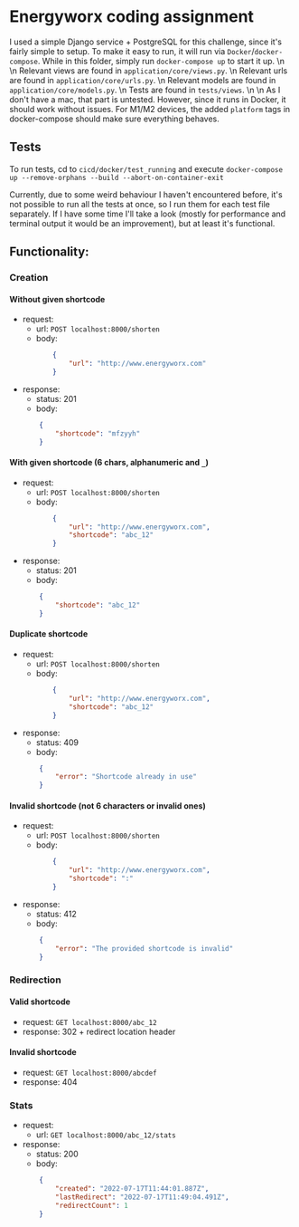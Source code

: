 # Energyworx coding assignment

I used a simple Django service + PostgreSQL for this challenge, since it's fairly simple to setup. To make it easy to run, it will run via `Docker`/`docker-compose`. While in this folder, simply run `docker-compose up` to start it up. \n
\n
Relevant views are found in `application/core/views.py`. \n
Relevant urls are found in `application/core/urls.py`. \n
Relevant models are found in `application/core/models.py`. \n
Tests are found in `tests/views`. \n
\n
As I don't have a mac, that part is untested. However, since it runs in Docker, it should work without issues. For M1/M2 devices, the added `platform` tags in docker-compose should make sure everything behaves. 

## Tests
To run tests, cd to `cicd/docker/test_running` and execute `docker-compose up --remove-orphans --build --abort-on-container-exit`

Currently, due to some weird behaviour I haven't encountered before, it's not possible to run all the tests at once, so I run them for each test file separately. If I have some time I'll take a look (mostly for performance and terminal output it would be an improvement), but at least it's functional.

## Functionality:

### Creation

#### Without given shortcode
- request:
    - url: `POST localhost:8000/shorten`
    - body:
        ``` json
            {
                "url": "http://www.energyworx.com"
            }
        ```
- response:
    - status: 201
    - body: 
    ``` json
        {
            "shortcode": "mfzyyh"
        }
    ```

#### With given shortcode (6 chars, alphanumeric and `_`)
- request:
    - url: `POST localhost:8000/shorten`
    - body:
        ``` json
            {
                "url": "http://www.energyworx.com",
                "shortcode": "abc_12"
            }
        ```
- response:
    - status: 201
    - body: 
    ``` json
        {
            "shortcode": "abc_12"
        }
    ```

#### Duplicate shortcode
- request:
    - url: `POST localhost:8000/shorten`
    - body:
        ``` json
            {
                "url": "http://www.energyworx.com",
                "shortcode": "abc_12"
            }
        ```
- response:
    - status: 409
    - body: 
    ``` json
        {
            "error": "Shortcode already in use"
        }
    ```

#### Invalid shortcode (not 6 characters or invalid ones)
- request:
    - url: `POST localhost:8000/shorten`
    - body:
        ``` json
            {
                "url": "http://www.energyworx.com",
                "shortcode": ":"
            }
        ```
- response:
    - status: 412
    - body: 
    ``` json
        {
            "error": "The provided shortcode is invalid"
        }
    ```

### Redirection

#### Valid shortcode
- request: `GET localhost:8000/abc_12`
- response: 302 + redirect location header

#### Invalid shortcode
- request: `GET localhost:8000/abcdef`
- response: 404

### Stats

- request:
    - url: `GET localhost:8000/abc_12/stats`
- response:
    - status: 200
    - body: 
    ``` json
        {
            "created": "2022-07-17T11:44:01.887Z", 
            "lastRedirect": "2022-07-17T11:49:04.491Z", 
            "redirectCount": 1
        }
    ```
